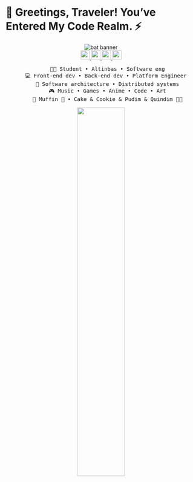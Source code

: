 
# 👾 Greetings, Traveler! You’ve Entered My Code Realm. ⚡


<div align="center">
   <img src="https://github.com/user-attachments/assets/61df4132-8f69-4b0a-8eb6-8f11756bd0e2" alt="bat banner">
</div>




<div align="center">
  <a href="https://x.com/RAbunkmau">
  <img src="https://github.com/user-attachments/assets/6b6706ce-2def-4290-93e6-b1f163715197" width="24">
</a>


  <a href="https://www.instagram.com/ray1array/">
  <img src="https://github.com/user-attachments/assets/15308ca9-ac15-4df9-b8fa-23acb3cb3b32"  width="24">
</a>

  <a href="https://www.reddit.com/user/Electrical_Line1662/">
  <img src="https://github.com/user-attachments/assets/f7910325-11bc-41ae-b718-702887f3990f" width="24">
</a>
  <a href="https://discord.com/channels/pablo.7911">
  <img src="https://github.com/user-attachments/assets/932dd531-db61-494d-a878-61eee5056e50" width="24">
</a>
</div>

<div align="center">
<pre>
    🧑‍🎓 Student • Altinbas • Software eng
    💻 Front-end dev • Back-end dev • Platform Engineer 
    📖 Software architecture • Distributed systems
    🎮 Music • Games • Anime • Code • Art
    🐾 Muffin 🐰 • Cake & Cookie & Pudim & Quindim 🐤🐥
</pre>
</div>
<div align="center"><img height="50%" width="auto" src ="https://github-readme-stats.vercel.app/api/top-langs/?username=raay67&layout=compact&hide_border=true&theme=darcula&bg_color=0d1117&title_color=363f48&text_color=363f48&langs_count=6&hide=jupyter%20notebook,tex,css,php&exclude_repo=Pacman-AI%22">
</div>
